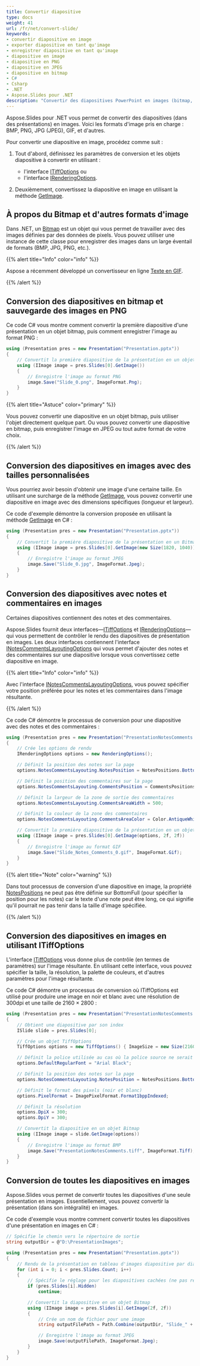 ```yaml
---
title: Convertir diapositive
type: docs
weight: 41
url: /fr/net/convert-slide/
keywords: 
- convertir diapositive en image
- exporter diapositive en tant qu'image
- enregistrer diapositive en tant qu'image
- diapositive en image
- diapositive en PNG
- diapositive en JPEG
- diapositive en bitmap
- C#
- Csharp
- .NET
- Aspose.Slides pour .NET
description: "Convertir des diapositives PowerPoint en images (bitmap, PNG ou JPG) en C# ou .NET"
---
```


Aspose.Slides pour .NET vous permet de convertir des diapositives (dans des présentations) en images. Voici les formats d'image pris en charge : BMP, PNG, JPG (JPEG), GIF, et d'autres. 

Pour convertir une diapositive en image, procédez comme suit : 

1. Tout d'abord, définissez les paramètres de conversion et les objets diapositive à convertir en utilisant :
   * l'interface [ITiffOptions](https://reference.aspose.com/slides/net/aspose.slides.export/itiffoptions) ou
   * l'interface [IRenderingOptions](https://reference.aspose.com/slides/net/aspose.slides.export/irenderingoptions). 

2. Deuxièmement, convertissez la diapositive en image en utilisant la méthode [GetImage](https://reference.aspose.com/slides/net/aspose.slides/islide/getimage/).

## **À propos du Bitmap et d'autres formats d'image**

Dans .NET, un [Bitmap](https://docs.microsoft.com/en-us/dotnet/api/system.drawing.bitmap?view=net-5.0) est un objet qui vous permet de travailler avec des images définies par des données de pixels. Vous pouvez utiliser une instance de cette classe pour enregistrer des images dans un large éventail de formats (BMP, JPG, PNG, etc.).

{{% alert title="Info" color="info" %}}

Aspose a récemment développé un convertisseur en ligne [Texte en GIF](https://products.aspose.app/slides/text-to-gif). 

{{% /alert %}}

## **Conversion des diapositives en bitmap et sauvegarde des images en PNG**

Ce code C# vous montre comment convertir la première diapositive d'une présentation en un objet bitmap, puis comment enregistrer l'image au format PNG :

``` csharp 
using (Presentation pres = new Presentation("Presentation.pptx"))
{
    // Convertit la première diapositive de la présentation en un objet Bitmap
    using (IImage image = pres.Slides[0].GetImage())
    {
        // Enregistre l'image au format PNG
        image.Save("Slide_0.png", ImageFormat.Png);
    }
}
```

{{% alert title="Astuce" color="primary" %}} 

Vous pouvez convertir une diapositive en un objet bitmap, puis utiliser l'objet directement quelque part. Ou vous pouvez convertir une diapositive en bitmap, puis enregistrer l'image en JPEG ou tout autre format de votre choix. 

{{% /alert %}}  

## **Conversion des diapositives en images avec des tailles personnalisées**

Vous pourriez avoir besoin d'obtenir une image d'une certaine taille. En utilisant une surcharge de la méthode [GetImage](https://reference.aspose.com/slides/net/aspose.slides/islide/getimage/), vous pouvez convertir une diapositive en image avec des dimensions spécifiques (longueur et largeur). 

Ce code d'exemple démontre la conversion proposée en utilisant la méthode [GetImage](https://reference.aspose.com/slides/net/aspose.slides/islide/getimage/) en C# :

``` csharp 
using (Presentation pres = new Presentation("Presentation.pptx"))
{
    // Convertit la première diapositive de la présentation en un Bitmap avec la taille spécifiée
    using (IImage image = pres.Slides[0].GetImage(new Size(1820, 1040)))
    {
        // Enregistre l'image au format JPEG
        image.Save("Slide_0.jpg", ImageFormat.Jpeg);
    }
}
```

## **Conversion des diapositives avec notes et commentaires en images**

Certaines diapositives contiennent des notes et des commentaires. 

Aspose.Slides fournit deux interfaces—[ITiffOptions](https://reference.aspose.com/slides/net/aspose.slides.export/itiffoptions) et [IRenderingOptions](https://reference.aspose.com/slides/net/aspose.slides.export/irenderingoptions)—qui vous permettent de contrôler le rendu des diapositives de présentation en images. Les deux interfaces contiennent l'interface [INotesCommentsLayoutingOptions](https://reference.aspose.com/slides/net/aspose.slides.export/inotescommentslayoutingoptions) qui vous permet d'ajouter des notes et des commentaires sur une diapositive lorsque vous convertissez cette diapositive en image.

{{% alert title="Info" color="info" %}} 

Avec l'interface [INotesCommentsLayoutingOptions](https://reference.aspose.com/slides/net/aspose.slides.export/inotescommentslayoutingoptions), vous pouvez spécifier votre position préférée pour les notes et les commentaires dans l'image résultante. 

{{% /alert %}} 

Ce code C# démontre le processus de conversion pour une diapositive avec des notes et des commentaires :

``` csharp 
using (Presentation pres = new Presentation("PresentationNotesComments.pptx"))
{
    // Crée les options de rendu
    IRenderingOptions options = new RenderingOptions();

    // Définit la position des notes sur la page
    options.NotesCommentsLayouting.NotesPosition = NotesPositions.BottomTruncated;

    // Définit la position des commentaires sur la page 
    options.NotesCommentsLayouting.CommentsPosition = CommentsPositions.Right;

    // Définit la largeur de la zone de sortie des commentaires
    options.NotesCommentsLayouting.CommentsAreaWidth = 500;

    // Définit la couleur de la zone des commentaires
    options.NotesCommentsLayouting.CommentsAreaColor = Color.AntiqueWhite;

    // Convertit la première diapositive de la présentation en un objet Bitmap
    using (IImage image = pres.Slides[0].GetImage(options, 2f, 2f))
    {
        // Enregistre l'image au format GIF
        image.Save("Slide_Notes_Comments_0.gif", ImageFormat.Gif);
    }
}
```

{{% alert title="Note" color="warning" %}} 

Dans tout processus de conversion d'une diapositive en image, la propriété [NotesPositions](https://reference.aspose.com/slides/net/aspose.slides.export/inotescommentslayoutingoptions/properties/notesposition) ne peut pas être définie sur BottomFull (pour spécifier la position pour les notes) car le texte d'une note peut être long, ce qui signifie qu'il pourrait ne pas tenir dans la taille d'image spécifiée. 

{{% /alert %}} 

## **Conversion des diapositives en images en utilisant ITiffOptions**

L'interface [ITiffOptions](https://reference.aspose.com/slides/net/aspose.slides.export/itiffoptions) vous donne plus de contrôle (en termes de paramètres) sur l'image résultante. En utilisant cette interface, vous pouvez spécifier la taille, la résolution, la palette de couleurs, et d'autres paramètres pour l'image résultante. 

Ce code C# démontre un processus de conversion où ITiffOptions est utilisé pour produire une image en noir et blanc avec une résolution de 300dpi et une taille de 2160 × 2800 :

``` csharp 
using (Presentation pres = new Presentation("PresentationNotesComments.pptx"))
{
    // Obtient une diapositive par son index
    ISlide slide = pres.Slides[0];

    // Crée un objet TiffOptions
    TiffOptions options = new TiffOptions() { ImageSize = new Size(2160, 2880) };

    // Définit la police utilisée au cas où la police source ne serait pas trouvée
    options.DefaultRegularFont = "Arial Black";

    // Définit la position des notes sur la page 
    options.NotesCommentsLayouting.NotesPosition = NotesPositions.BottomTruncated;

    // Définit le format des pixels (noir et blanc)
    options.PixelFormat = ImagePixelFormat.Format1bppIndexed;

    // Définit la résolution
    options.DpiX = 300;
    options.DpiY = 300;

    // Convertit la diapositive en un objet Bitmap
    using (IImage image = slide.GetImage(options))
    {
        // Enregistre l'image au format BMP
        image.Save("PresentationNotesComments.tiff", ImageFormat.Tiff);
    }
}  
```

## **Conversion de toutes les diapositives en images**

Aspose.Slides vous permet de convertir toutes les diapositives d'une seule présentation en images. Essentiellement, vous pouvez convertir la présentation (dans son intégralité) en images. 

Ce code d'exemple vous montre comment convertir toutes les diapositives d'une présentation en images en C# :

```csharp
// Spécifie le chemin vers le répertoire de sortie
string outputDir = @"D:\PresentationImages";

using (Presentation pres = new Presentation("Presentation.pptx"))
{
    // Rendu de la présentation en tableau d'images diapositive par diapositive
    for (int i = 0; i < pres.Slides.Count; i++)
    {
        // Spécifie le réglage pour les diapositives cachées (ne pas rendre les diapositives cachées)
        if (pres.Slides[i].Hidden)
            continue;

        // Convertit la diapositive en un objet Bitmap
        using (IImage image = pres.Slides[i].GetImage(2f, 2f))
        {
            // Crée un nom de fichier pour une image
            string outputFilePath = Path.Combine(outputDir, "Slide_" + i + ".jpg");

            // Enregistre l'image au format JPEG
            image.Save(outputFilePath, ImageFormat.Jpeg);
        }
    }
}
```